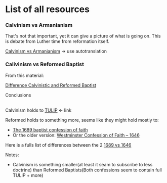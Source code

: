 
# List of all resources




### Calvinism vs Armanianism

That's not that important, yet it can give a picture of what is going on. This is debate from Luther time from reformation itself.

[Calvinism vs Armanianism](https://www.youtube.com/watch?v=_Q4Z66lF2CA) -> use autotranslation

### Calivinism vs Reformed Baptist

From this material:

[Difference Calvinistic and Reformed Baptist](https://www.youtube.com/watch?v=GFss0HajBZQ)


<display>

<summary>Conclusions</summary>

<br>

Calvinism holds to [TULIP](https://www.learnreligions.com/five-point-calvinism-700356) <- link

Reformed holds to something more, seems like they might hold mostly to: 

- [The 1689 baptist confession of faith](https://www.the1689confession.com/) 
- Or the older version: [Westminster Confession of Faith – 1646](https://www.freepresbyterian.org/wcf/)

Here is a fulls list of differences between the 2
[1689 vs 1646](https://www.proginosko.com/docs/wcf_lbcf.html)

Notes:

- Calvinism is something smaller(at least it seam to subscribe to less doctrine) than Reformed Baptists(Both confessions seem to contain full TULIP + more) 


</display>